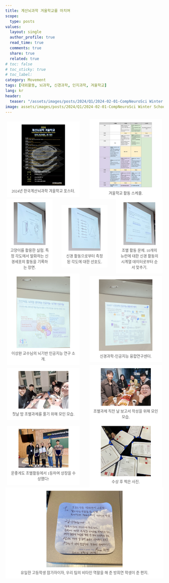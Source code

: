 ```yaml
---
title: 계산뇌과학 겨울학교를 마치며
scope:
  type: posts
values:
  layout: single
  author_profile: true
  read_time: true
  comments: true
  share: true
  related: true
# toc: false
# toc_sticky: true
# toc_label:
category: Movement
tags: [대외활동, 뇌과학, 신경과학, 인지과학, 겨울학교]
lang: kr
header:
  teaser: "/assets/images/posts/2024/Q1/2024-02-01-CompNeuroSci Winter School/13.jpg"
image: assets/images/posts/2024/Q1/2024-02-01-CompNeuroSci Winter School/13.jpg
---
```


<style>
  .centered-container {
      text-align: center;
  }
  figure {
      display: inline-block;
      margin: auto;
      padding: 10px;
      text-align: center;
      background-color: #fff;
  }
  figcaption {
      font-family: "Wanted Sans Variable", "Wanted Sans";
      font-size: 12px;
      color: #555;
      margin-top: 5px;
  }

  /* 새로 추가된 스타일 */
  .two-fig-container {
      display: flex;
      justify-content: center;
      align-items: flex-start;
      gap: 20px; /* 이미지 간의 간격 */
      flex-wrap: wrap; /* 화면이 좁아질 때 이미지를 세로로 배치 */
  }
  .two-fig-container figure {
      width: calc(50% - 20px); /* 두 개의 figure가 나란히 배치되도록 설정 */
      box-sizing: border-box; /* 패딩과 보더를 포함하여 너비 계산 */
  }

  /* 작은 화면에서 각 figure를 세로로 배치 */
  @media (max-width: 768px) {
      .two-fig-container figure {
          width: 100%; /* 작은 화면에서는 figure가 전체 너비를 차지 */
      }
  }

  /* 새로 추가된 스타일 */
  .three-fig-container {
      display: flex;
      justify-content: center;
      align-items: flex-start;
      gap: 20px; /* 이미지 간의 간격 */
      flex-wrap: wrap; /* 화면이 좁아질 때 이미지를 세로로 배치 */
  }
  .three-fig-container figure {
      width: calc(33% - 20px); /* 두 개의 figure가 나란히 배치되도록 설정 */
      box-sizing: border-box; /* 패딩과 보더를 포함하여 너비 계산 */
  }

  /* 작은 화면에서 각 figure를 세로로 배치 */
  @media (max-width: 768px) {
      .three-fig-container figure {
          width: 100%; /* 작은 화면에서는 figure가 전체 너비를 차지 */
      }
  }
</style>


<div class="centered-container">
  <div class="two-fig-container">
    <figure>
      <img src="/assets/images/posts/2024/Q1/2024-02-01-CompNeuroSci Winter School/poster.jpg" style="width: 65%; height: auto;">
      <figcaption>
        2024년 한국계산뇌과학 겨울학교 포스터.
      </figcaption>
    </figure>
    <figure>
      <img src="/assets/images/posts/2024/Q1/2024-02-01-CompNeuroSci Winter School/schedule.jpg" style="width: 80%; height: auto;">
      <figcaption>
        겨울학교 활동 스케줄.
      </figcaption>
    </figure>
  </div>
</div>

<div class="centered-container">
  <div class="three-fig-container">
    <figure>
      <img src="/assets/images/posts/2024/Q1/2024-02-01-CompNeuroSci Winter School/02.jpg" style="width: 80%; height: auto;">
      <figcaption>
        고양이를 활용한 실험. 특정 각도에서 발화하는 신경세포의 활동을 기록하는 장면.
      </figcaption>
    </figure>
    <figure>
      <img src="/assets/images/posts/2024/Q1/2024-02-01-CompNeuroSci Winter School/03.jpg" style="width: 80%; height: auto;">
      <figcaption>
        신경 활동으로부터 측정된 각도에 대한 선호도.
      </figcaption>
    </figure>
    <figure>
      <img src="/assets/images/posts/2024/Q1/2024-02-01-CompNeuroSci Winter School/04.jpg" style="width: 80%; height: auto;">
      <figcaption>
        조별 활동 문제. 10개의 뉴런에 대한 신경 활동의 시계열 데이터로부터 순서 맞추기.
      </figcaption>
    </figure>
  </div>
</div>


<div class="centered-container">
  <div class="two-fig-container">
    <figure>
      <img src="/assets/images/posts/2024/Q1/2024-02-01-CompNeuroSci Winter School/06.jpg" style="width: 80%; height: auto;">
      <figcaption>
        이상완 교수님의 뇌기반 인공지능 연구 소개.
      </figcaption>
    </figure>
    <figure>
      <img src="/assets/images/posts/2024/Q1/2024-02-01-CompNeuroSci Winter School/07.jpg" style="width: 80%; height: auto;">
      <figcaption>
        신경과학-인공지능 융합연구센터.
      </figcaption>
    </figure>
  </div>
</div>

<div class="centered-container">
  <div class="two-fig-container">
    <figure>
      <img src="/assets/images/posts/2024/Q1/2024-02-01-CompNeuroSci Winter School/10.jpg" style="width: 75%; height: auto;">
      <figcaption>
        첫날 밤 조별과제를 풀기 위해 모인 모습.
      </figcaption>
    </figure>
    <figure>
      <img src="/assets/images/posts/2024/Q1/2024-02-01-CompNeuroSci Winter School/09.jpg" style="width: 75%; height: auto;">
      <figcaption>
        조별과제 직전 날 보고서 작성을 위해 모인 모습.
      </figcaption>
    </figure>
  </div>
</div>

<div class="centered-container">
  <div class="two-fig-container">
    <figure>
      <img src="/assets/images/posts/2024/Q1/2024-02-01-CompNeuroSci Winter School/13.jpg" style="width: 75%; height: auto;">
      <figcaption>
        운좋게도 조별활동에서 1등하여 상장을 수상했다!
      </figcaption>
    </figure>
    <figure>
      <img src="/assets/images/posts/2024/Q1/2024-02-01-CompNeuroSci Winter School/12.jpg" style="width: 75%; height: auto;">
      <figcaption>
        수상 후 찍은 사진.
      </figcaption>
    </figure>
  </div>
</div>

<div class="centered-container">
  <figure>
    <img src="/assets/images/posts/2024/Q1/2024-02-01-CompNeuroSci Winter School/11.jpg" style="width: 50%; height: auto;">
    <figcaption>
      유일한 고등학생 참가자이자, 우리 팀의 비타민 역할을 해 준 방희연 학생이 준 편지.
    </figcaption>
  </figure>
</div>
